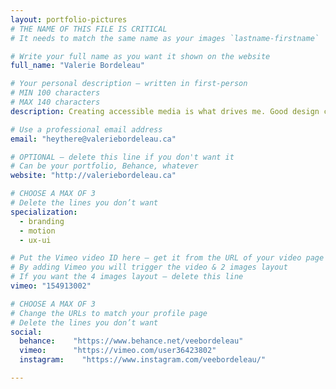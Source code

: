 ```yaml
---
layout: portfolio-pictures
# THE NAME OF THIS FILE IS CRITICAL
# It needs to match the same name as your images `lastname-firstname`

# Write your full name as you want it shown on the website
full_name: "Valerie Bordeleau"

# Your personal description — written in first-person
# MIN 100 characters
# MAX 140 characters
description: Creating accessible media is what drives me. Good design can communicate ideas that transcend language barriers, bias, and illiteracy.

# Use a professional email address
email: "heythere@valeriebordeleau.ca"

# OPTIONAL — delete this line if you don't want it
# Can be your portfolio, Behance, whatever
website: "http://valeriebordeleau.ca"

# CHOOSE A MAX OF 3
# Delete the lines you don’t want
specialization:
  - branding
  - motion
  - ux-ui

# Put the Vimeo video ID here — get it from the URL of your video page
# By adding Vimeo you will trigger the video & 2 images layout
# If you want the 4 images layout — delete this line
vimeo: "154913002"

# CHOOSE A MAX OF 3
# Change the URLs to match your profile page
# Delete the lines you don’t want
social:
  behance:    "https://www.behance.net/veebordeleau"
  vimeo:      "https://vimeo.com/user36423802"
  instagram:    "https://www.instagram.com/veebordeleau/"

---
```

